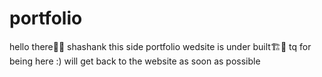 # portfolio
hello there👋👋 shashank this side  portfolio wedsite is under 
built🏗️🚧 tq for being here :) will get back to the website as soon as possible 
